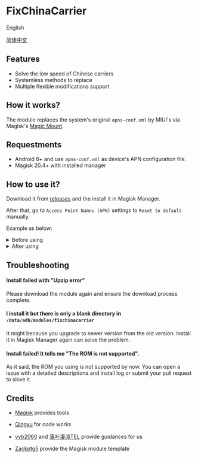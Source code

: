 # FixChinaCarrier
English

[简体中文](https://github.com/RiwiHow/FixChinaCarrier/blob/master/Doc/Chinese%20Simplified.md)

## Features

- Solve the low speed of Chinese carriers
- Systemless methods to replace
- Multiple flexible modifications support

## How it works?

The module replaces the system's original `apns-conf.xml` by MIUI's via Magisk's [Magic Mount](https://topjohnwu.github.io/Magisk/details.html#magic-mount).

## Requestments

- Android 8+ and use `apns-conf.xml` as device's APN configuration file.
- Magisk 20.4+ with installed manager

## How to use it?
Download it from [releases](https://github.com/RiwiHow/FixChinaCarrier/releases) and the install it in Magisk Manager.

After that, go to `Access Point Names (APN)` settings to `Reset to default` manually.

Example as below:

<details>
<summary>Before using</summary>
<img src="Doc/images/3.png">
</details>

<details>
<summary>After using</summary>
<img src="Doc/images/1.png">
</details>

## Troubleshooting

#### Install failed with "Upzip error"

Please download the module again and ensure the download process complete.

#### I install it but there is only a blank directory in `/data/adb/modules/fixchinacarrier`

It might because you upgrade to newer version from the old version. Install it in Magisk Manager again can solve the problem.

#### Install failed! It tells me "The ROM is not supported".

As it said, the ROM you using is not supported by now. You can open a issue with a detailed descriptiona and install log or submit your pull request to slove it. 

## Credits

* [Magisk](https://github.com/topjohnwu/Magisk) provides tools

* [Qingxu](https://github.com/RimuruW) for code works

* [vvb2060](https://github.com/vvb2060) and [落叶凄凉TEL](http://www.coolapk.com/u/2277637) provide guidances for us

* [Zackptg5](https://forum.xda-developers.com/m/zackptg5.6037748/) provide the Magisk module template

